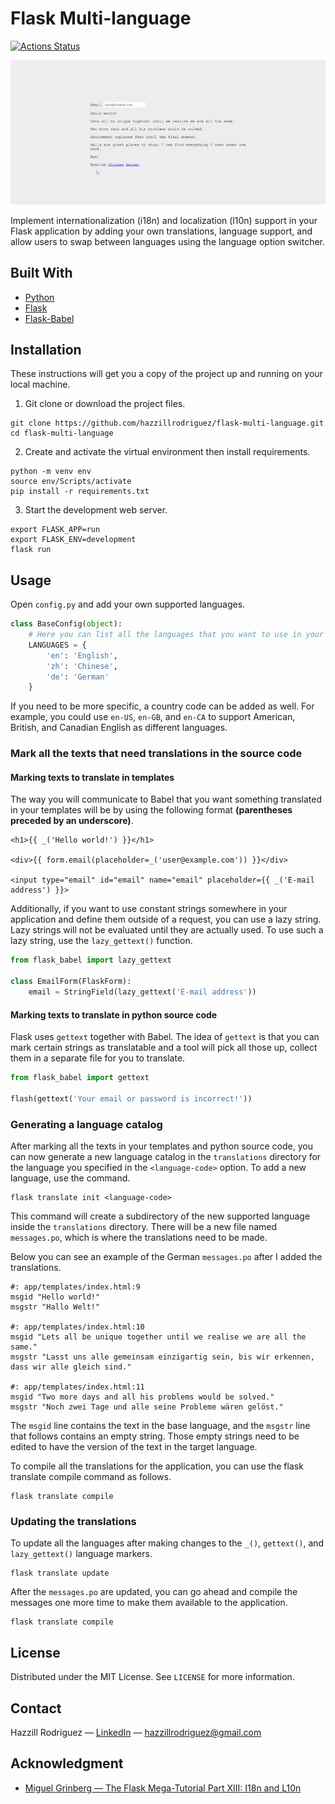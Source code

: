 # Flask Multi-language

[![Actions Status](https://github.com/hazzillrodriguez/flask-multi-language/workflows/Run%20Tests/badge.svg)](https://github.com/hazzillrodriguez/flask-multi-language/actions)

![Flask Multi-language](demo/demo.gif)

Implement internationalization (i18n) and localization (l10n) support in your Flask application by adding your own translations, language support, and allow users to swap between languages using the language option switcher.

## Built With

* [Python](https://www.python.org)
* [Flask](https://flask.palletsprojects.com/en/2.0.x/)
* [Flask-Babel](https://flask-babel.tkte.ch/)

## Installation

These instructions will get you a copy of the project up and running on your local machine.

1. Git clone or download the project files.
```
git clone https://github.com/hazzillrodriguez/flask-multi-language.git
cd flask-multi-language
```

2. Create and activate the virtual environment then install requirements.
```
python -m venv env
source env/Scripts/activate
pip install -r requirements.txt
```

3. Start the development web server.
```
export FLASK_APP=run
export FLASK_ENV=development
flask run
```

## Usage

Open `config.py` and add your own supported languages.
```python
class BaseConfig(object):
    # Here you can list all the languages ​​that you want to use in your application
    LANGUAGES = {
        'en': 'English',
        'zh': 'Chinese',
        'de': 'German'
    }
```
If you need to be more specific, a country code can be added as well. For example, you could use `en-US`, `en-GB`, and `en-CA` to support American, British, and Canadian English as different languages.

### Mark all the texts that need translations in the source code

#### Marking texts to translate in templates

The way you will communicate to Babel that you want something translated in your templates will be by using the following format **(parentheses preceded by an underscore)**.
```
<h1>{{ _('Hello world!') }}</h1>

<div>{{ form.email(placeholder=_('user@example.com')) }}</div>

<input type="email" id="email" name="email" placeholder={{ _('E-mail address') }}>
```

Additionally, if you want to use constant strings somewhere in your application and define them outside of a request, you can use a lazy string. Lazy strings will not be evaluated until they are actually used. To use such a lazy string, use the `lazy_gettext()` function.
```python
from flask_babel import lazy_gettext

class EmailForm(FlaskForm):
	email = StringField(lazy_gettext('E-mail address'))
```

#### Marking texts to translate in python source code

Flask uses `gettext` together with Babel. The idea of `gettext` is that you can mark certain strings as translatable and a tool will pick all those up, collect them in a separate file for you to translate.
```python
from flask_babel import gettext

flash(gettext('Your email or password is incorrect!'))
```

### Generating a language catalog

After marking all the texts in your templates and python source code, you can now generate a new language catalog in the `translations` directory for the language you specified in the `<language-code>` option. To add a new language, use the command.
```
flask translate init <language-code>
```
This command will create a subdirectory of the new supported language inside the `translations` directory. There will be a new file named `messages.po`, which is where the translations need to be made.

Below you can see an example of the German `messages.po` after I added the translations.
```
#: app/templates/index.html:9
msgid "Hello world!"
msgstr "Hallo Welt!"

#: app/templates/index.html:10
msgid "Lets all be unique together until we realise we are all the same."
msgstr "Lasst uns alle gemeinsam einzigartig sein, bis wir erkennen, dass wir alle gleich sind."

#: app/templates/index.html:11
msgid "Two more days and all his problems would be solved."
msgstr "Noch zwei Tage und alle seine Probleme wären gelöst."
```
The `msgid` line contains the text in the base language, and the `msgstr` line that follows contains an empty string. Those empty strings need to be edited to have the version of the text in the target language.

To compile all the translations for the application, you can use the flask translate compile command as follows.
```
flask translate compile
```

### Updating the translations

To update all the languages after making changes to the `_()`, `gettext()`, and `lazy_gettext()` language markers.
```
flask translate update
```

After the `messages.po` are updated, you can go ahead and compile the messages one more time to make them available to the application.
```
flask translate compile
```

## License

Distributed under the MIT License. See `LICENSE` for more information.

## Contact

Hazzill Rodriguez — [LinkedIn](https://www.linkedin.com/in/hazzillrodriguez/) — hazzillrodriguez@gmail.com

## Acknowledgment

* [Miguel Grinberg — The Flask Mega-Tutorial Part XIII: I18n and L10n](https://blog.miguelgrinberg.com/post/the-flask-mega-tutorial-part-xiii-i18n-and-l10n)